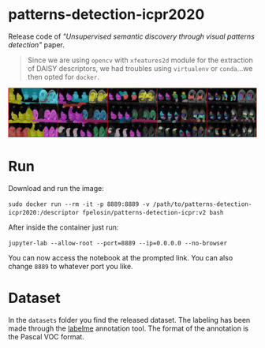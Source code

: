 # patterns-detection-icpr2020

Release code of _"Unsupervised semantic discovery through visual patterns detection"_ paper.

> Since we are using `opencv` with `xfeatures2d` module for the extraction of DAISY descriptors, we had troubles using `virtualenv` or `conda`...we then opted for `docker`.

![semantical_levels](figure1.png)


# Run 

Download and run the image:

`sudo docker run --rm -it -p 8889:8889 -v /path/to/patterns-detection-icpr2020:/descriptor fpelosin/patterns-detection-icpr:v2 bash`

After inside the container just run:

`jupyter-lab --allow-root --port=8889 --ip=0.0.0.0 --no-browser`

You can now access the notebook at the prompted link. You can also change `8889` to whatever port you like.


# Dataset

In the `datasets` folder you find the released dataset. The labeling has been made through the [labelme](https://github.com/wkentaro/labelme) annotation tool. The format of the annotation is the Pascal VOC format. 


